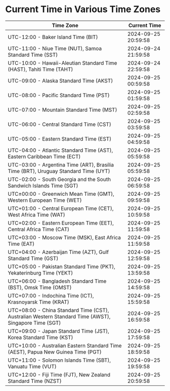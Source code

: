 # Current Time in Various Time Zones

| Time Zone | Current Time |
|-----------|--------------|
| UTC-12:00 - Baker Island Time (BIT) | 2024-09-25 20:59:58 |
| UTC-11:00 - Niue Time (NUT), Samoa Standard Time (SST) | 2024-09-24 21:59:58 |
| UTC-10:00 - Hawaii-Aleutian Standard Time (HAST), Tahiti Time (TAHT) | 2024-09-24 22:59:58 |
| UTC-09:00 - Alaska Standard Time (AKST) | 2024-09-25 00:59:58 |
| UTC-08:00 - Pacific Standard Time (PST) | 2024-09-25 01:59:58 |
| UTC-07:00 - Mountain Standard Time (MST) | 2024-09-25 02:59:58 |
| UTC-06:00 - Central Standard Time (CST) | 2024-09-25 03:59:58 |
| UTC-05:00 - Eastern Standard Time (EST) | 2024-09-25 04:59:58 |
| UTC-04:00 - Atlantic Standard Time (AST), Eastern Caribbean Time (ECT) | 2024-09-25 05:59:58 |
| UTC-03:00 - Argentina Time (ART), Brasília Time (BRT), Uruguay Standard Time (UYT) | 2024-09-25 05:59:58 |
| UTC-02:00 - South Georgia and the South Sandwich Islands Time (SGT) | 2024-09-25 06:59:58 |
| UTC±00:00 - Greenwich Mean Time (GMT), Western European Time (WET) | 2024-09-25 09:59:58 |
| UTC+01:00 - Central European Time (CET), West Africa Time (WAT) | 2024-09-25 10:59:58 |
| UTC+02:00 - Eastern European Time (EET), Central Africa Time (CAT) | 2024-09-25 11:59:58 |
| UTC+03:00 - Moscow Time (MSK), East Africa Time (EAT) | 2024-09-25 11:59:58 |
| UTC+04:00 - Azerbaijan Time (AZT), Gulf Standard Time (GST) | 2024-09-25 12:59:58 |
| UTC+05:00 - Pakistan Standard Time (PKT), Yekaterinburg Time (YEKT) | 2024-09-25 13:59:58 |
| UTC+06:00 - Bangladesh Standard Time (BST), Omsk Time (OMST) | 2024-09-25 14:59:58 |
| UTC+07:00 - Indochina Time (ICT), Krasnoyarsk Time (KRAT) | 2024-09-25 15:59:58 |
| UTC+08:00 - China Standard Time (CST), Australian Western Standard Time (AWST), Singapore Time (SGT) | 2024-09-25 16:59:58 |
| UTC+09:00 - Japan Standard Time (JST), Korea Standard Time (KST) | 2024-09-25 17:59:58 |
| UTC+10:00 - Australian Eastern Standard Time (AEST), Papua New Guinea Time (PGT) | 2024-09-25 18:59:58 |
| UTC+11:00 - Solomon Islands Time (SBT), Vanuatu Time (VUT) | 2024-09-25 19:59:58 |
| UTC+12:00 - Fiji Time (FJT), New Zealand Standard Time (NZST) | 2024-09-25 20:59:58 |
